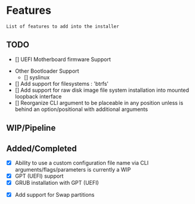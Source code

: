 # Features

```
List of features to add into the installer
```

## TODO
+ [] UEFI Motherboard firmware Support
- Other Bootloader Support
    + [] syslinux
- [] Add support for filesystems : 'btrfs'
- [] Add support for raw disk image file system installation into mounted loopback interface
- [] Reorganize CLI argument to be placeable in any position unless is behind an option/positional with additional arguments

## WIP/Pipeline

## Added/Completed
+ [X] Ability to use a custom configuration file name via CLI arguments/flags/parameters is currently a WIP
+ [X] GPT (UEFI) support
+ [X] GRUB installation with GPT (UEFI)
- [X] Add support for Swap partitions
